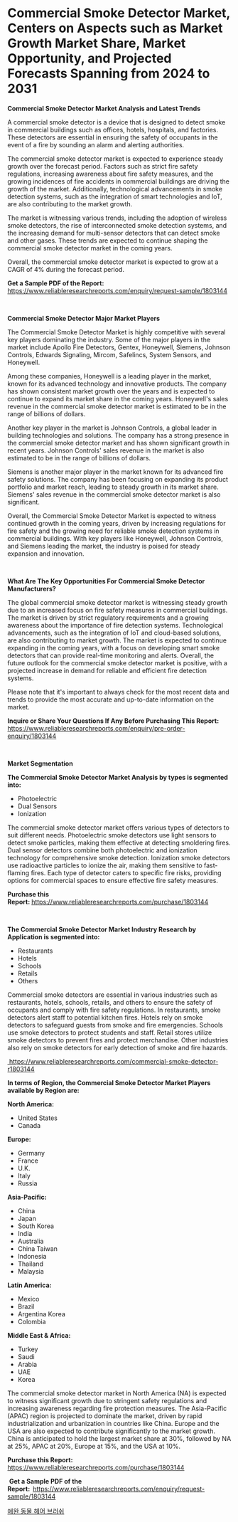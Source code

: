 <p><h1>Commercial Smoke Detector Market, Centers on Aspects such as Market Growth Market Share, Market Opportunity, and Projected Forecasts Spanning from 2024 to 2031</h1></p><p><strong>Commercial Smoke Detector Market Analysis and Latest Trends</strong></p>
<p><p>A commercial smoke detector is a device that is designed to detect smoke in commercial buildings such as offices, hotels, hospitals, and factories. These detectors are essential in ensuring the safety of occupants in the event of a fire by sounding an alarm and alerting authorities.</p><p>The commercial smoke detector market is expected to experience steady growth over the forecast period. Factors such as strict fire safety regulations, increasing awareness about fire safety measures, and the growing incidences of fire accidents in commercial buildings are driving the growth of the market. Additionally, technological advancements in smoke detection systems, such as the integration of smart technologies and IoT, are also contributing to the market growth.</p><p>The market is witnessing various trends, including the adoption of wireless smoke detectors, the rise of interconnected smoke detection systems, and the increasing demand for multi-sensor detectors that can detect smoke and other gases. These trends are expected to continue shaping the commercial smoke detector market in the coming years.</p><p>Overall, the commercial smoke detector market is expected to grow at a CAGR of 4% during the forecast period.</p></p>
<p><strong>Get a Sample PDF of the Report:&nbsp;</strong> <a href="https://www.reliableresearchreports.com/enquiry/request-sample/1803144">https://www.reliableresearchreports.com/enquiry/request-sample/1803144</a></p>
<p>&nbsp;</p>
<p><strong>Commercial Smoke Detector Major Market Players</strong></p>
<p><p>The Commercial Smoke Detector Market is highly competitive with several key players dominating the industry. Some of the major players in the market include Apollo Fire Detectors, Gentex, Honeywell, Siemens, Johnson Controls, Edwards Signaling, Mircom, Safelincs, System Sensors, and Honeywell.</p><p>Among these companies, Honeywell is a leading player in the market, known for its advanced technology and innovative products. The company has shown consistent market growth over the years and is expected to continue to expand its market share in the coming years. Honeywell's sales revenue in the commercial smoke detector market is estimated to be in the range of billions of dollars.</p><p>Another key player in the market is Johnson Controls, a global leader in building technologies and solutions. The company has a strong presence in the commercial smoke detector market and has shown significant growth in recent years. Johnson Controls' sales revenue in the market is also estimated to be in the range of billions of dollars.</p><p>Siemens is another major player in the market known for its advanced fire safety solutions. The company has been focusing on expanding its product portfolio and market reach, leading to steady growth in its market share. Siemens' sales revenue in the commercial smoke detector market is also significant.</p><p>Overall, the Commercial Smoke Detector Market is expected to witness continued growth in the coming years, driven by increasing regulations for fire safety and the growing need for reliable smoke detection systems in commercial buildings. With key players like Honeywell, Johnson Controls, and Siemens leading the market, the industry is poised for steady expansion and innovation.</p></p>
<p>&nbsp;</p>
<p><strong>What Are The Key Opportunities For Commercial Smoke Detector Manufacturers?</strong></p>
<p><p>The global commercial smoke detector market is witnessing steady growth due to an increased focus on fire safety measures in commercial buildings. The market is driven by strict regulatory requirements and a growing awareness about the importance of fire detection systems. Technological advancements, such as the integration of IoT and cloud-based solutions, are also contributing to market growth. The market is expected to continue expanding in the coming years, with a focus on developing smart smoke detectors that can provide real-time monitoring and alerts. Overall, the future outlook for the commercial smoke detector market is positive, with a projected increase in demand for reliable and efficient fire detection systems. </p><p>Please note that it's important to always check for the most recent data and trends to provide the most accurate and up-to-date information on the market.</p></p>
<p><strong>Inquire or Share Your Questions If Any Before Purchasing This Report:</strong> <a href="https://www.reliableresearchreports.com/enquiry/pre-order-enquiry/1803144">https://www.reliableresearchreports.com/enquiry/pre-order-enquiry/1803144</a></p>
<p>&nbsp;</p>
<p><strong>Market Segmentation</strong></p>
<p><strong>The Commercial Smoke Detector Market Analysis by types is segmented into:</strong></p>
<p><ul><li>Photoelectric</li><li>Dual Sensors</li><li>Ionization</li></ul></p>
<p><p>The commercial smoke detector market offers various types of detectors to suit different needs. Photoelectric smoke detectors use light sensors to detect smoke particles, making them effective at detecting smoldering fires. Dual sensor detectors combine both photoelectric and ionization technology for comprehensive smoke detection. Ionization smoke detectors use radioactive particles to ionize the air, making them sensitive to fast-flaming fires. Each type of detector caters to specific fire risks, providing options for commercial spaces to ensure effective fire safety measures.</p></p>
<p><strong>Purchase this Report:&nbsp;</strong><a href="https://www.reliableresearchreports.com/purchase/1803144">https://www.reliableresearchreports.com/purchase/1803144</a></p>
<p>&nbsp;</p>
<p><strong>The Commercial Smoke Detector Market Industry Research by Application is segmented into:</strong></p>
<p><ul><li>Restaurants</li><li>Hotels</li><li>Schools</li><li>Retails</li><li>Others</li></ul></p>
<p><p>Commercial smoke detectors are essential in various industries such as restaurants, hotels, schools, retails, and others to ensure the safety of occupants and comply with fire safety regulations. In restaurants, smoke detectors alert staff to potential kitchen fires. Hotels rely on smoke detectors to safeguard guests from smoke and fire emergencies. Schools use smoke detectors to protect students and staff. Retail stores utilize smoke detectors to prevent fires and protect merchandise. Other industries also rely on smoke detectors for early detection of smoke and fire hazards.</p></p>
<p><a href="https://www.reliableresearchreports.com/commercial-smoke-detector-r1803144">&nbsp;https://www.reliableresearchreports.com/commercial-smoke-detector-r1803144</a></p>
<p><strong>In terms of Region, the Commercial Smoke Detector Market Players available by Region are:</strong></p>
<p>
    <p> <strong> North America: </strong>
        <ul>
            <li>United States</li>
            <li>Canada</li>
        </ul>
        </p> 
    <p> <strong> Europe: </strong>
        <ul>
            <li>Germany</li>
            <li>France</li>
            <li>U.K.</li>
            <li>Italy</li>
            <li>Russia</li>
        </ul>
        </p> 
    <p> <strong> Asia-Pacific: </strong>
        <ul>
            <li>China</li>
            <li>Japan</li>
            <li>South Korea</li>
            <li>India</li>
            <li>Australia</li>
            <li>China Taiwan</li>
            <li>Indonesia</li>
            <li>Thailand</li>
            <li>Malaysia</li>
        </ul>
        </p> 
    <p> <strong> Latin America: </strong>
        <ul>
            <li>Mexico</li>
            <li>Brazil</li>
            <li>Argentina Korea</li>
            <li>Colombia</li>
        </ul>
        </p> 
    <p> <strong> Middle East & Africa: </strong>
        <ul>
            <li>Turkey</li>
            <li>Saudi</li>
            <li>Arabia</li>
            <li>UAE</li>
            <li>Korea</li>
        </ul>
    </p>
    </p>
<p><p>The commercial smoke detector market in North America (NA) is expected to witness significant growth due to stringent safety regulations and increasing awareness regarding fire protection measures. The Asia-Pacific (APAC) region is projected to dominate the market, driven by rapid industrialization and urbanization in countries like China. Europe and the USA are also expected to contribute significantly to the market growth. China is anticipated to hold the largest market share at 30%, followed by NA at 25%, APAC at 20%, Europe at 15%, and the USA at 10%.</p></p>
<p><strong>Purchase this Report: </strong><a href="https://www.reliableresearchreports.com/purchase/1803144">https://www.reliableresearchreports.com/purchase/1803144</a></p>
<p>&nbsp;<strong>Get a Sample PDF of the Report:&nbsp;&nbsp;</strong><a href="https://www.reliableresearchreports.com/enquiry/request-sample/1803144">https://www.reliableresearchreports.com/enquiry/request-sample/1803144</a></p>
<p><strong></strong></p>
<p><p><a href="https://github.com/TitusBoyer1/Market-Research-Report-List-1/blob/main/4328078155455.md">애완 동물 헤어 브러쉬</a></p></p>